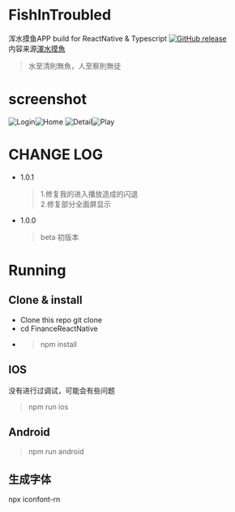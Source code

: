 # FishInTroubled
浑水摸鱼APP build for ReactNative & Typescript [![GitHub release](https://img.shields.io/github/v/release/szqingt/FishInTroubled?include_prereleases&style=flat-square)](https://github.com/szqingt/FishInTroubled/releases)  
内容来源[渾水摸魚](https://imayu.com/) 
> 水至清則無魚，人至察則無徒  

# screenshot
![Login](./screenshot/login.jpg)![Home](./screenshot/home.jpg)
![Detail](./screenshot/detail.jpg)![Play](./screenshot/play.jpg)
# CHANGE LOG
* 1.0.1  
  > 1.修复我的进入播放造成的闪退  
  > 2.修复部分全面屏显示
* 1.0.0  
  > beta 初版本 
# Running
## Clone & install
* Clone this repo git clone 
* cd FinanceReactNative
* > npm install
## IOS
没有进行过调试，可能会有些问题
> npm run ios
## Android
> npm run android
## 生成字体
npx iconfont-rn
